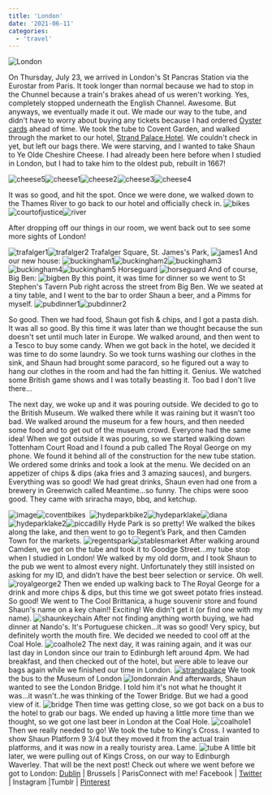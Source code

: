 ```yaml
---
title: 'London'
date: '2021-06-11'
categories:
  - 'travel'
---
```


![London](images/londonCBR.png)

On Thursday, July 23, we arrived in London's St Pancras Station via the Eurostar from Paris. It took longer than normal because we had to stop in the Chunnel because a train's brakes ahead of us weren't working. Yes, completely stopped underneath the English Channel. Awesome. But anyways, we eventually made it out. We made our way to the tube, and didn't have to worry about buying any tickets because I had ordered [Oyster cards](https://tfl.gov.uk/travel-information/visiting-london/) ahead of time. We took the tube to Covent Garden, and walked through the market to our hotel, [Strand Palace Hotel](https://www.strandpalacehotel.co.uk/). We couldn't check in yet, but left our bags there. We were starving, and I wanted to take Shaun to Ye Olde Cheshire Cheese. I had already been here before when I studied in London, but I had to take him to the oldest pub, rebuilt in 1667!

![cheese5](images/cheese5.jpg)![cheese1](images/cheese1.jpg)![cheese2](images/cheese2.jpg)![cheese3](images/cheese3.jpg)![cheese4](images/cheese4.jpg)

It was so good, and hit the spot. Once we were done, we walked down to the Thames River to go back to our hotel and officially check in. ![bikes](images/bikes.jpg)![courtofjustice](images/courtofjustice.jpg)![river](images/river.jpg)

After dropping off our things in our room, we went back out to see some more sights of London!

![trafalger1](images/trafalger1.jpg)![trafalger2](images/trafalger2.jpg) Trafalger Square, St. James's Park, ![james1](images/james1.jpg) And our new house: ![buckingham1](images/buckingham1.jpg)![buckingham2](images/buckingham2.jpg)![buckingham3](images/buckingham3.jpg)![buckingham4](images/buckingham4.jpg)![buckingham5](images/buckingham5.jpg) Horseguard ![horseguard](images/horseguard.jpg) And of course, Big Ben: ![bigben](images/bigben.jpg) By this point, it was time for dinner so we went to St Stephen's Tavern Pub right across the street from Big Ben. We we seated at a tiny table, and I went to the bar to order Shaun a beer, and a Pimms for myself. ![pubdinner1](images/pubdinner1.jpg)![pubdinner2](images/pubdinner2.jpg)

So good. Then we had food, Shaun got fish & chips, and I got a pasta dish. It was all so good. By this time it was later than we thought because the sun doesn't set until much later in Europe. We walked around, and then went to a Tesco to buy some candy. When we got back in the hotel, we decided it was time to do some laundry. So we took turns washing our clothes in the sink, and Shaun had brought some paracord, so he figured out a way to hang our clothes in the room and had the fan hitting it. Genius. We watched some British game shows and I was totally beasting it. Too bad I don't live there...

The next day, we woke up and it was pouring outside. We decided to go to the British Museum. We walked there while it was raining but it wasn’t too bad. We walked around the museum for a few hours, and then needed some food and to get out of the museum crowd. Everyone had the same idea! When we got outside it was pouring, so we started walking down Tottenham Court Road and I found a pub called The Royal George on my phone. We found it behind all of the construction for the new tube station. We ordered some drinks and took a look at the menu. We decided on an appetizer of chips & dips (aka fries and 3 amazing sauces), and burgers. Everything was so good! We had great drinks, Shaun even had one from a brewery in Greenwich called Meantime…so funny. The chips were sooo good. They came with sriracha mayo, bbq, and ketchup.

![image](images/coventbikes.jpg)![coventbikes](images/coventbikes.jpg)  ![hydeparkbike2](images/hydeparkbike2.jpg)![hydeparklake](images/hydeparklake.jpg)![diana](images/diana.jpg)![hydeparklake2](images/hydeparklake2.jpg)![piccadilly](images/piccadilly.jpg) Hyde Park is so pretty! We walked the bikes along the lake, and then went to go to Regent’s Park, and then Camden Town for the markets. ![regentspark](images/regentspark.jpg)![stablesmarket](images/stablesmarket.jpg) After walking around Camden, we got on the tube and took it to Goodge Street…my tube stop when I studied in London! We walked by my old dorm, and I took Shaun to the pub we went to almost every night. Unfortunately they still insisted on asking for my ID, and didn’t have the best beer selection or service. Oh well. ![royalgeorge2](images/royalgeorge2.jpg) Then we ended up walking back to The Royal George for a drink and more chips & dips, but this time we got sweet potato fries instead. So good! We went to The Cool Brittanica, a huge souvenir store and found Shaun's name on a key chain!! Exciting! We didn't get it (or find one with my name). ![shaunkeychain](images/shaunkeychain.jpg) After not finding anything worth buying, we had dinner at Nando's. It's Portuguese chicken...it was so good! Very spicy, but definitely worth the mouth fire. We decided we needed to cool off at the Coal Hole. ![coalhole2](images/coalhole2.jpg) The next day, it was raining again, and it was our last day in London since our train to Edinburgh left around 4pm. We had breakfast, and then checked out of the hotel, but were able to leave our bags again while we finished our time in London. [![strandpalace](images/strandpalace.jpg)](http://blog.kaleighscruggs.com/wp-content/uploads/2015/09/strandpalace.jpg) We took the bus to the Museum of London ![londonrain](images/londonrain.jpg) And afterwards, Shaun wanted to see the London Bridge. I told him it's not what he thought it was...it wasn't..he was thinking of the Tower Bridge. But we had a good view of it. ![bridge](images/bridge.jpg) Then time was getting close, so we got back on a bus to the hotel to grab our bags. We ended up having a little more time than we thought, so we got one last beer in London at the Coal Hole. ![coalhole1](images/coalhole1.jpg) Then we really needed to go! We took the tube to King's Cross. I wanted to show Shaun Platform 9 3/4 but they moved it from the actual train platforms, and it was now in a really touristy area. Lame. ![tube](images/tube.jpg) A little bit later, we were pulling out of Kings Cross, on our way to Edinburgh Waverley. That will be the next post! Check out where we went before we got to London: [Dublin](http://blog.kaleighscruggs.com/2015/08/31/dublin/) | Brussels | ParisConnect with me! Facebook | [Twitter](http://twitter.com/kaleighcodes) | Instagram |Tumblr | [Pinterest](http://pinterest.com/kleach)
